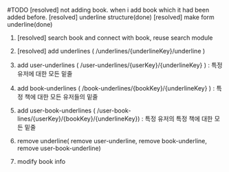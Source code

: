 #TODO
[resolved] not adding book. when i add book which it had been added before.
[resolved] underline structure(done)
[resolved] make form underline(done)

1. [resolved] search book and connect with book, reuse search module
2. [resolved] add underlines ( /underlines/{underlineKey}/underline )
3. add user-underlines ( /user-underlines/{userKey}/{underlineKey} ) : 특정 유저에 대한 모든 밑줄
4. add book-underlines ( /book-underlines/{bookKey}/{underlineKey} ) : 특정 책에 대한 모든 유저들의 밑줄
5. add user-book-underlines ( /user-book-lines/{userKey}/{bookKey}/{underlineKey}) : 특정 유저의 특정 책에 대한 모든 밑줄

6. remove underline( remove user-underline, remove book-underline, remove user-book-underline)
7. modify book info
